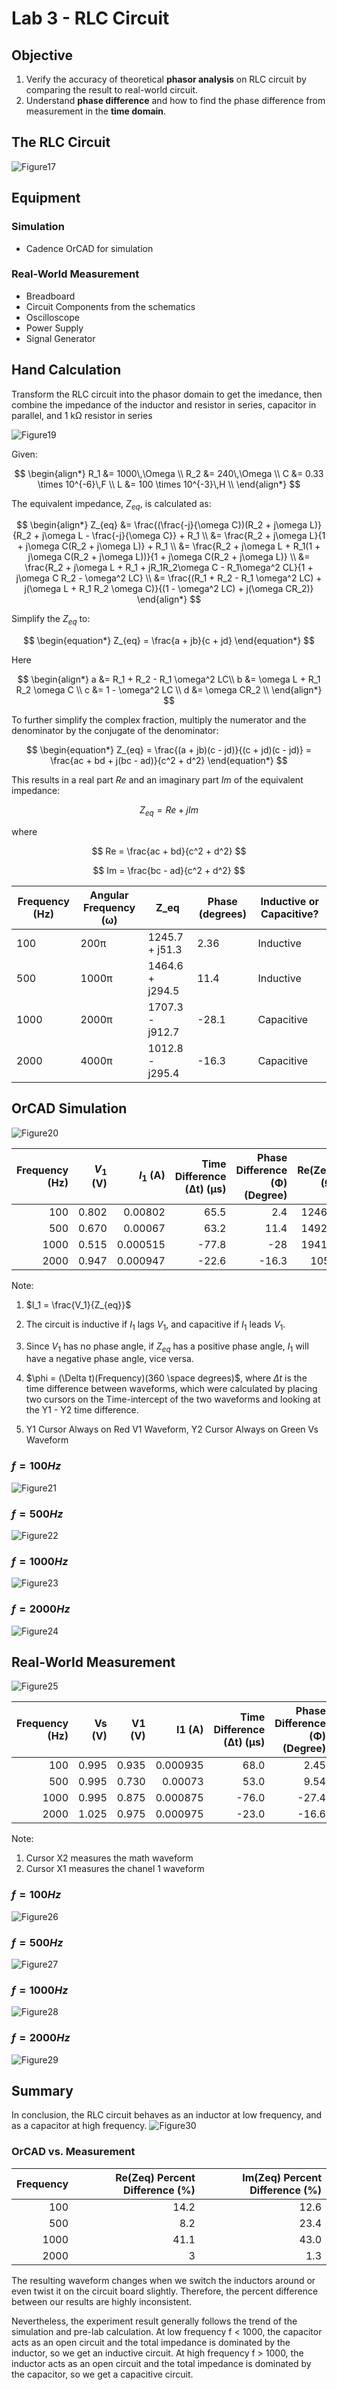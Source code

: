 # Lab 3 - RLC Circuit

## Objective
1. Verify the accuracy of theoretical **phasor analysis** on RLC circuit by comparing the result to real-world circuit.
2. Understand **phase difference** and how to find the phase difference from measurement in the **time domain**.

## The RLC Circuit
![Figure17](./images/Figure17.png)

## Equipment
### Simulation
* Cadence OrCAD for simulation
### Real-World Measurement
* Breadboard
* Circuit Components from the schematics
* Oscilloscope
* Power Supply
* Signal Generator

## Hand Calculation
Transform the RLC circuit into the phasor domain to get the imedance, then combine the impedance of the inductor and resistor in series, capacitor in parallel, and 1 kΩ resistor in series

![Figure19](./images/Figure19.png)

Given: 

$$
\begin{align*}
R_1 &= 1000\,\Omega \\
R_2 &= 240\,\Omega \\
C &= 0.33 \times 10^{-6}\,F \\
L &= 100 \times 10^{-3}\,H  \\
\end{align*}
$$


The equivalent impedance, $Z_{eq}$, is calculated as:

$$
\begin{align*}
Z_{eq} &= \frac{(\frac{-j}{\omega C})(R_2 + j\omega L)}{R_2 + j\omega L - \frac{-j}{\omega C}} + R_1 \\
&= \frac{R_2 + j\omega L}{1 + j\omega C(R_2 + j\omega L)} + R_1 \\
&= \frac{R_2 + j\omega L + R_1(1 + j\omega C(R_2 + j\omega L))}{1 + j\omega C(R_2 + j\omega L)} \\
&= \frac{R_2 + j\omega L + R_1 + jR_1R_2\omega C - R_1\omega^2 CL}{1 + j\omega C R_2 - \omega^2 LC} \\
&= \frac{(R_1 + R_2 - R_1 \omega^2 LC) + j(\omega L + R_1 R_2 \omega C)}{(1 - \omega^2 LC) + j(\omega CR_2)}
\end{align*}
$$


Simplify the $Z_{eq}$ to:

$$
\begin{equation*}
Z_{eq} = \frac{a + jb}{c + jd}
\end{equation*}
$$

Here

$$
\begin{align*}
a &= R_1 + R_2 - R_1 \omega^2 LC\\
b &= \omega L + R_1 R_2 \omega C \\
c &= 1 - \omega^2 LC \\
d &= \omega CR_2 \\
\end{align*}
$$

To further simplify the complex fraction, multiply the numerator and the denominator by the conjugate of the denominator:

$$
\begin{equation*}
Z_{eq} = \frac{(a + jb)(c - jd)}{(c + jd)(c - jd)} = \frac{ac + bd + j(bc - ad)}{c^2 + d^2}
\end{equation*}
$$

This results in a real part $Re$ and an imaginary part $Im$ of the equivalent impedance:

$$
Z_{eq} = Re + jIm
$$

where

$$
Re = \frac{ac + bd}{c^2 + d^2} 
$$

$$
Im = \frac{bc - ad}{c^2 + d^2} 
$$


| Frequency (Hz) | Angular Frequency (ω) | Z_eq             | Phase (degrees) | Inductive or Capacitive? |
|----------------|-----------------------|------------------|-----------------|--------------------------|
| 100            | 200π                  | 1245.7 + j51.3   | 2.36            | Inductive                |
| 500            | 1000π                 | 1464.6 + j294.5  | 11.4            | Inductive                |
| 1000           | 2000π                 | 1707.3 - j912.7  | -28.1           | Capacitive               |
| 2000           | 4000π                 | 1012.8 - j295.4  | -16.3           | Capacitive               |


## OrCAD Simulation

![Figure20](./images/Figure20.png)

| Frequency (Hz) | $V_1$ (V)  | $I_1$ (A)     | Time Difference (Δt) (µs) | Phase Difference (Φ) (Degree) | Re(Zeq) (Ω) | Im(Zeq) (Ω) | Inductive or Capacitive? |
|---------------:|--------:|-----------:|---------------------------:|------------------------------:|------------:|------------:|-------------------------:|
| 100            | 0.802   | 0.00802    | 65.5                       | 2.4                           | 1246.9      | 52.3        | Inductive                |
| 500            | 0.670   | 0.00067    | 63.2                       | 11.4                          | 1492.5      | 301         | Inductive                |
| 1000           | 0.515   | 0.000515   | -77.8                      | -28                           | 1941.7      | -1032       | Capacitive               |
| 2000           | 0.947   | 0.000947   | -22.6                      | -16.3                         | 1056        | -309        | Capacitive               |

Note:
1. $I_1 = \frac{V_1}{Z_{eq}}$
2. The circuit is inductive if $I_1$ lags $V_1$, and capacitive if $I_1$ leads $V_1$.
3. Since $V_1$ has no phase angle, if $Z_{eq}$ has a positive phase angle, $I_1$ will have a negative phase angle, vice versa.
4. $\phi = (\Delta t)(Frequency)(360 \space degrees)$, where $\Delta t$ is the time difference between waveforms, which were calculated by placing two cursors on the Time-intercept of the two waveforms and looking at the Y1 - Y2 time difference.

5. Y1 Cursor Always on Red V1 Waveform, Y2 Cursor Always on Green Vs Waveform

### $f = 100 Hz$
![Figure21](./images/Figure21.png)

### $f = 500 Hz$
![Figure22](./images/Figure22.png)

### $f = 1000 Hz$
![Figure23](./images/Figure23.png)

### $f = 2000 Hz$
![Figure24](./images/Figure24.png)

## Real-World Measurement
![Figure25](./images/Figure25.png)

| Frequency (Hz) | Vs (V) |  V1 (V) |    I1 (A) | Time Difference (Δt) (µs) | Phase Difference (Φ) (Degree) | Re(Zeq) (Ω) | Im(Zeq) (Ω) | Inductive or Capacitive? |
|---------------:|-------:|--------:|----------:|---------------------------:|------------------------------:|------------:|------------:|-------------------------:|
|            100 |  0.995 |   0.935 |  0.000935 |                       68.0 |                          2.45 |        1070 |        45.7 |                Inductive |
|            500 |  0.995 |   0.730 |  0.00073  |                       53.0 |                          9.54 |        1370 |         230 |                Inductive |
|           1000 |  0.995 |   0.875 |  0.000875 |                      -76.0 |                        -27.4 |        1143 |       -591  |               Capacitive |
|           2000 |  1.025 |   0.975 |  0.000975 |                      -23.0 |                        -16.6 |        1026 |       -305  |               Capacitive |

Note: 
1. Cursor X2 measures the math waveform
2. Cursor X1 measures the chanel 1 waveform

### $f = 100 Hz$
![Figure26](./images/Figure26.png)

### $f = 500 Hz$
![Figure27](./images/Figure27.png)

### $f = 1000 Hz$
![Figure28](./images/Figure28.png)

### $f = 2000 Hz$
![Figure29](./images/Figure29.png)

## Summary
In conclusion, the RLC circuit behaves as an inductor at low frequency, and as a capacitor at high frequency.
![Figure30](./images/Figure30.png)

### OrCAD vs. Measurement
| Frequency | Re(Zeq) Percent Difference (%) | Im(Zeq) Percent Difference (%) |
|----------:|------------------------------:|------------------------------:|
|       100 |                          14.2 |                          12.6 |
|       500 |                           8.2 |                          23.4 |
|      1000 |                          41.1 |                          43.0 |
|      2000 |                             3 |                           1.3 |

The resulting waveform changes when we switch the inductors around or even twist it on the circuit board slightly. Therefore, the percent difference between our results are highly inconsistent. 

Nevertheless, the experiment result generally follows the trend of the simulation and pre-lab calculation. At low frequency f < 1000, the capacitor acts as an open circuit and the total impedance is dominated by the inductor, so we get an inductive circuit. 
At high frequency f > 1000,  the inductor acts as an open circuit and the total impedance is dominated by the capacitor, so we get a capacitive circuit.
